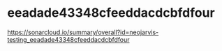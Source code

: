 # eeadade43348cfeeddacdcbfdfour
https://sonarcloud.io/summary/overall?id=neojarvis-testing_eeadade43348cfeeddacdcbfdfour

